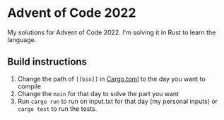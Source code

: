 # Advent of Code 2022

My solutions for Advent of Code 2022.
I'm solving it in Rust to learn the language.

## Build instructions

1. Change the path of `[[bin]]` in [Cargo.toml](Cargo.toml) to the day you want to compile
2. Change the `main` for that day to solve the part you want
3. Run `cargo run` to run on input.txt for that day (my personal inputs) or `cargo test` to run the tests.
